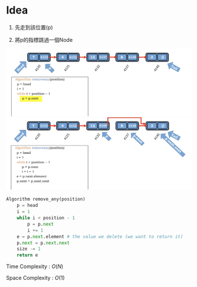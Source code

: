 # Idea

1. 先走到該位置(p)

2. 將p的指標跳過一個Node

<img src='../assets/101_1.png'></img>
<img src='../assets/101_2.png'></img>

``` Python
Algorithm remove_any(position)
    p = head
    i = 1
    while i < position - 1
        p = p.next
        i += 1
    e = p.next.element # the value we delete (we want to return it)
    p.next = p.next.next
    size -= 1
    return e

```

Time Complexity : $O(N)$

Space Complexity : $O(1)$
